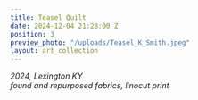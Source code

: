 ```yaml
---
title: Teasel Quilt
date: 2024-12-04 21:28:00 Z
position: 3
preview_photo: "/uploads/Teasel_K_Smith.jpeg"
layout: art_collection
---
```


*2024, Lexington KY* <br>
*found and repurposed fabrics, linocut print* 
